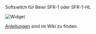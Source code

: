 Softswitch für Beier SFR-1 oder SFR-1-HL

![Widget](https://github.com/dieterbruse/softswitchpad/raw/main/Screenshoots/screen-2022-09-19-150242.jpg)

[Anleitungen](https://github.com/dieterbruse/softswitchpad.wiki.git) sind im Wiki zu finden.
